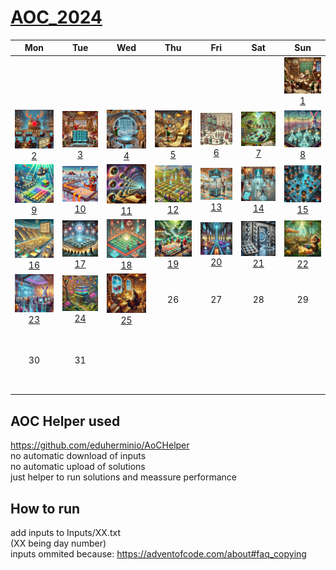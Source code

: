# <a href="https://adventofcode.com/2024">AOC_2024</a>


|Mon|Tue|Wed|Thu|Fri|Sat|Sun|
|:-:|:-:|:-:|:-:|:-:|:-:|:-:|
|||||||<a href="Solutions/Day01.cs"><img alt="DAY01" src="Thumbnails/Day01.png" width="200px"/></a> [1]|
|<a href="Solutions/Day02.cs"><img alt="DAY02" src="Thumbnails/Day02.png" width="200px"/></a> [2]|<a href="Solutions/Day03.cs"><img alt="DAY03" src="Thumbnails/Day03.png" width="200px"/></a> [3]|<a href="Solutions/Day04.cs"><img alt="DAY04" src="Thumbnails/Day04.png" width="200px"/></a> [4]|<a href="Solutions/Day05.cs"><img alt="DAY05" src="Thumbnails/Day05.png" width="200px"/></a> [5]|<a href="Solutions/Day06.cs"><img alt="DAY06" src="Thumbnails/Day06.png" width="200px"/></a> [6]|<a href="Solutions/Day07.cs"><img alt="DAY07" src="Thumbnails/Day07.png" width="200px"/></a> [7]|<a href="Solutions/Day08.cs"><img alt="DAY08" src="Thumbnails/Day08.png" width="200px"/></a> [8]|
|<a href="Solutions/Day09.cs"><img alt="DAY09" src="Thumbnails/Day09.png" width="200px"/></a> [9]|<a href="Solutions/Day10.cs"><img alt="DAY10" src="Thumbnails/Day10.png" width="200px"/></a> [10]|<a href="Solutions/Day11.cs"><img alt="DAY11" src="Thumbnails/Day11.png" width="200px"/></a> [11]|<a href="Solutions/Day12.cs"><img alt="DAY12" src="Thumbnails/Day12.png" width="200px"/></a> [12]|<a href="Solutions/Day13.cs"><img alt="DAY13" src="Thumbnails/Day13.png" width="200px"/></a> [13]|<a href="Solutions/Day14.cs"><img alt="DAY14" src="Thumbnails/Day14.png" width="200px"/></a> [14]|<a href="Solutions/Day15.cs"><img alt="DAY15" src="Thumbnails/Day15.png" width="200px"/></a> [15]|
|<a href="Solutions/Day16.cs"><img alt="DAY16" src="Thumbnails/Day16.png" width="200px"/></a> [16]|<a href="Solutions/Day17.cs"><img alt="DAY17" src="Thumbnails/Day17.png" width="200px"/></a> [17]|<a href="Solutions/Day18.cs"><img alt="DAY18" src="Thumbnails/Day18.png" width="200px"/></a> [18]|<a href="Solutions/Day19.cs"><img alt="DAY19" src="Thumbnails/Day19.png" width="200px"/></a> [19]|<a href="Solutions/Day20.cs"><img alt="DAY20" src="Thumbnails/Day20.png" width="200px"/></a> [20]|<a href="Solutions/Day21.cs"><img alt="DAY21" src="Thumbnails/Day21.png" width="200px"/></a> [21]|<a href="Solutions/Day22.cs"><img alt="DAY22" src="Thumbnails/Day22.png" width="200px"/></a> [22]|
|<a href="Solutions/Day23.cs"><img alt="DAY23" src="Thumbnails/Day23.png" width="200px"/></a> [23]|<a href="Solutions/Day24.cs"><img alt="DAY24" src="Thumbnails/Day24.png" width="200px"/></a> [24]|<a href="Solutions/Day25.cs"><img alt="DAY25" src="Thumbnails/Day25.png" width="200px"/></a> [25]| 26 | 27 | 28 | 29 |
| 30 | 31 |||||<br><br><br><br><br><br>|

## AOC Helper used
https://github.com/eduherminio/AoCHelper
<br>no automatic download of inputs
<br>no automatic upload of solutions
<br>just helper to run solutions and meassure performance

## How to run
add inputs to Inputs/XX.txt
<br>(XX being day number)
<br>inputs ommited because: https://adventofcode.com/about#faq_copying


[1]:Solutions/Day01.cs
[2]:Solutions/Day02.cs
[3]:Solutions/Day03.cs
[4]:Solutions/Day04.cs
[5]:Solutions/Day05.cs
[6]:Solutions/Day06.cs
[7]:Solutions/Day07.cs
[8]:Solutions/Day08.cs
[9]:Solutions/Day09.cs
[10]:Solutions/Day10.cs
[11]:Solutions/Day11.cs
[12]:Solutions/Day12.cs
[13]:Solutions/Day13.cs
[14]:Solutions/Day14.cs
[15]:Solutions/Day15.cs
[16]:Solutions/Day16.cs
[17]:Solutions/Day17.cs
[18]:Solutions/Day18.cs
[19]:Solutions/Day19.cs
[20]:Solutions/Day20.cs
[21]:Solutions/Day21.cs
[22]:Solutions/Day22.cs
[23]:Solutions/Day23.cs
[24]:Solutions/Day24.cs
[25]:Solutions/Day25.cs
